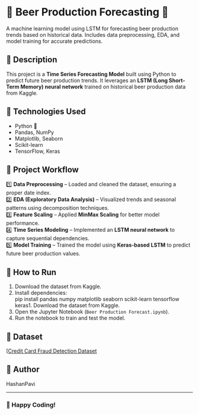 # 🍻 Beer Production Forecasting 🚀
A machine learning model using LSTM for forecasting beer production trends based on historical data. Includes data preprocessing, EDA, and model training for accurate predictions.

## 📌 Description  
This project is a **Time Series Forecasting Model** built using Python to predict future beer production trends. It leverages an **LSTM (Long Short-Term Memory) neural network** trained on historical beer production data from Kaggle.

## 📌 Technologies Used  
- Python 🐍  
- Pandas, NumPy  
- Matplotlib, Seaborn  
- Scikit-learn  
- TensorFlow, Keras  

## 📌 Project Workflow  
1️⃣ **Data Preprocessing** – Loaded and cleaned the dataset, ensuring a proper date index.  
2️⃣ **EDA (Exploratory Data Analysis)** – Visualized trends and seasonal patterns using decomposition techniques.  
3️⃣ **Feature Scaling** – Applied **MinMax Scaling** for better model performance.  
4️⃣ **Time Series Modeling** – Implemented an **LSTM neural network** to capture sequential dependencies.  
5️⃣ **Model Training** – Trained the model using **Keras-based LSTM** to predict future beer production values.  

## 📌 How to Run  
1. Download the dataset from Kaggle.  
2. Install dependencies:  
   pip install pandas numpy matplotlib seaborn scikit-learn tensorflow keras1. Download the dataset from Kaggle.  
3. Open the Jupyter Notebook (`Beer Production Forecast.ipynb`).  
4. Run the notebook to train and test the model.  

## 📌 Dataset  
[[Credit Card Fraud Detection Dataset](https://www.kaggle.com/datasets/mlg-ulb/creditcardfraud](https://www.kaggle.com/datasets/sergiomora823/monthly-beer-production))  

## 📌 Author  
HashanPavi

---

### 🚀 Happy Coding!  
